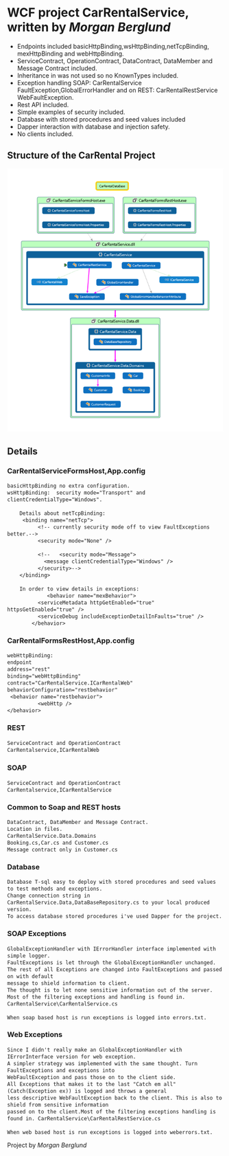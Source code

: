 
# WCF project CarRentalService,  written by _Morgan Berglund_

* Endpoints included basicHttpBinding,wsHttpBinding,netTcpBinding, mexHttpBinding and webHttpBinding.
* ServiceContract, OperationContract, DataContract, DataMember and Message Contract included.
* Inheritance in was not used so no KnownTypes included.
* Exception handling SOAP: CarRentalService FaultException,GlobalErrorHandler and on REST: CarRentalRestService WebFaultException.
* Rest API included.
* Simple examples of security included.
* Database with stored procedures and seed values included
* Dapper interaction with database and injection safety.
* No clients included.

## Structure of the CarRental Project

![Morgan Berglund WCF project Picture](https://github.com/TeknikhogskolanGothenburg/WCFMorgan/blob/master/MorganBerglundWCF.png?raw=true "Morgan Berglund WCF project")

## Details

### CarRentalServiceFormsHost,App.config

```WCFEndpoints
basicHttpBinding no extra configuration.
wsHttpBinding:  security mode="Transport" and clientCredentialType="Windows".

    Details about netTcpBinding:
     <binding name="netTcp">
          <!-- currently security mode off to view FaultExceptions better.-->
          <security mode="None" />

          <!--   <security mode="Message">
            <message clientCredentialType="Windows" />
          </security>-->
    </binding>

    In order to view details in exceptions:
             <behavior name="mexBehavior">
          <serviceMetadata httpGetEnabled="true" httpsGetEnabled="true" />
          <serviceDebug includeExceptionDetailInFaults="true" />
        </behavior>

```

### CarRentalFormsRestHost,App.config

```WCFEndpoints
webHttpBinding:
endpoint
address="rest"
binding="webHttpBinding"
contract="CarRentalService.ICarRentalWeb"
behaviorConfiguration="restbehavior"
 <behavior name="restbehavior">
          <webHttp />
</behavior>
```

### REST

```REST
ServiceContract and OperationContract
CarRentalservice,ICarRentalWeb

```

### SOAP

```SOAP
ServiceContract and OperationContract
CarRentalservice,ICarRentalService

```

### Common to Soap and REST hosts

```COMMON
DataContract, DataMember and Message Contract.
Location in files.
CarRentalService.Data.Domains
Booking.cs,Car.cs and Customer.cs
Message contract only in Customer.cs

```

### Database

```Database
Database T-sql easy to deploy with stored procedures and seed values to test methods and exceptions.
Change connection string in CarRentalService.Data,DataBaseRepository.cs to your local produced version.
To access database stored procedures i've used Dapper for the project.
```

### SOAP Exceptions

```SoapExceptions
GlobalExceptionHandler with IErrorHandler interface implemented with simple logger.
FaultExceptions is let through the GlobalExceptionHandler unchanged.
The rest of all Exceptions are changed into FaultExceptions and passed on with default 
message to shield information to client.
The thought is to let none sensitive information out of the server.
Most of the filtering exceptions and handling is found in.
CarRentalService\CarRentalService.cs

When soap based host is run exceptions is logged into errors.txt.

```

### Web Exceptions

```WebExceptions
Since I didn't really make an GlobalExceptionHandler with IErrorInterface version for web exception.
A simpler strategy was implemented with the same thought. Turn FaultExceptions and exceptions into
WebFaultException and pass those on to the client side.
All Exceptions that makes it to the last "Catch em all" (Catch(Exception ex)) is logged and throws a general
less descriptive WebFaultException back to the client. This is also to shield from sensitive information
passed on to the client.Most of the filtering exceptions handling is found in. CarRentalService\CarRentalRestService.cs

When web based host is run exceptions is logged into weberrors.txt.
```

Project by _Morgan Berglund_
